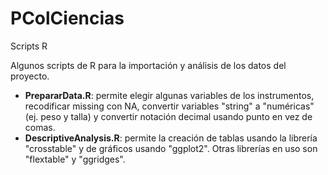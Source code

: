 # PColCiencias
Scripts R

Algunos scripts de R para la importación y análisis de los datos del proyecto.

* **PrepararData.R**: permite elegir algunas variables de los instrumentos, recodificar missing con NA, convertir variables "string" a "numéricas" (ej. peso y talla) y convertir notación decimal usando punto en vez de comas.
* **DescriptiveAnalysis.R**: permite la creación de tablas usando la librería "crosstable" y de gráficos usando "ggplot2". Otras librerías en uso son "flextable" y "ggridges".
